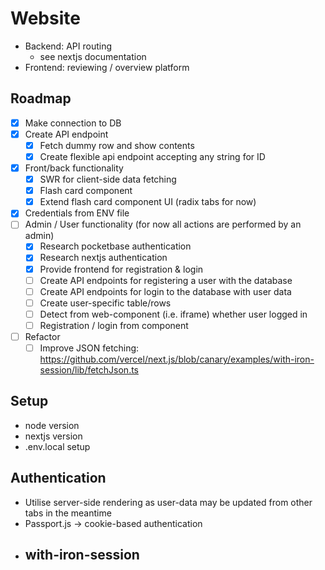 # Website

- Backend: API routing
  - see nextjs documentation
- Frontend: reviewing / overview platform

## Roadmap

- [x] Make connection to DB
- [x] Create API endpoint
  - [x] Fetch dummy row and show contents
  - [x] Create flexible api endpoint accepting any string for ID
- [x] Front/back functionality
  - [x] SWR for client-side data fetching
  - [x] Flash card component
  - [x] Extend flash card component UI (radix tabs for now)
- [x] Credentials from ENV file
- [ ] Admin / User functionality (for now all actions are performed by an admin)
  - [x] Research pocketbase authentication
  - [x] Research nextjs authentication
  - [x] Provide frontend for registration & login
  - [ ] Create API endpoints for registering a user with the database
  - [ ] Create API endpoints for login to the database with user data
  - [ ] Create user-specific table/rows
  - [ ] Detect from web-component (i.e. iframe) whether user logged in
  - [ ] Registration / login from component
- [ ] Refactor
  - [ ] Improve JSON fetching: https://github.com/vercel/next.js/blob/canary/examples/with-iron-session/lib/fetchJson.ts

## Setup
* node version
* nextjs version
* .env.local setup

## Authentication

- Utilise server-side rendering as user-data may be updated from other tabs in the meantime
- Passport.js -> cookie-based authentication
- with-iron-session
  - 

